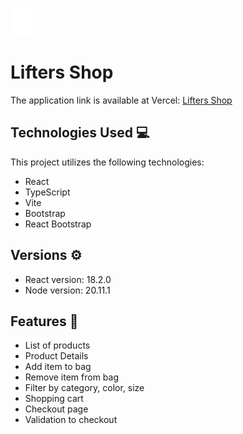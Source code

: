 ![Lifters Shop](./public/local_mall.svg)
# Lifters Shop 

The application link is available at Vercel: [Lifters Shop](https://lifters-challenge.vercel.app)

## Technologies Used 💻

This project utilizes the following technologies:

- React
- TypeScript
- Vite
- Bootstrap 
- React Bootstrap

## Versions ⚙️

- React version: 18.2.0
- Node version: 20.11.1

## Features 🚀

- List of products
- Product Details
- Add item to bag
- Remove item from bag
- Filter by category, color, size
- Shopping cart
- Checkout page
- Validation to checkout
